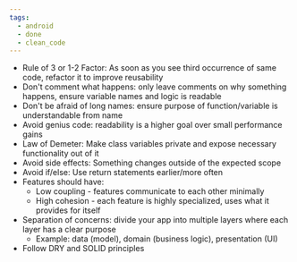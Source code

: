 ```yaml
---
tags:
  - android
  - done
  - clean_code
---
```

- Rule of 3 or 1-2 Factor: As soon as you see third occurrence of same code, refactor it to improve reusability
- Don't comment what happens: only leave comments on why something happens, ensure variable names and logic is readable
- Don't be afraid of long names: ensure purpose of function/variable is understandable from name
- Avoid genius code: readability is a higher goal over small performance gains
- Law of Demeter: Make class variables private and expose necessary functionality out of it
- Avoid side effects: Something changes outside of the expected scope
- Avoid if/else: Use return statements earlier/more often
- Features should have:
	- Low coupling - features communicate to each other minimally
	- High cohesion - each feature is highly specialized, uses what it provides for itself
- Separation of concerns: divide your app into multiple layers where each layer has a clear purpose
	- Example: data (model), domain (business logic), presentation (UI)
- Follow DRY and SOLID principles